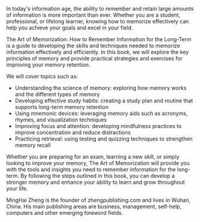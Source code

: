 

In today's information age, the ability to remember and retain large amounts of information is more important than ever. Whether you are a student, professional, or lifelong learner, knowing how to memorize effectively can help you achieve your goals and excel in your field.

The Art of Memorization: How to Remember Information for the Long-Term is a guide to developing the skills and techniques needed to memorize information effectively and efficiently. In this book, we will explore the key principles of memory and provide practical strategies and exercises for improving your memory retention.

We will cover topics such as:

* Understanding the science of memory: exploring how memory works and the different types of memory
* Developing effective study habits: creating a study plan and routine that supports long-term memory retention
* Using mnemonic devices: leveraging memory aids such as acronyms, rhymes, and visualization techniques
* Improving focus and attention: developing mindfulness practices to improve concentration and reduce distractions
* Practicing retrieval: using testing and quizzing techniques to strengthen memory recall

Whether you are preparing for an exam, learning a new skill, or simply looking to improve your memory, The Art of Memorization will provide you with the tools and insights you need to remember information for the long-term. By following the steps outlined in this book, you can develop a stronger memory and enhance your ability to learn and grow throughout your life.

MingHai Zheng is the founder of zhengpublishing.com and lives in Wuhan, China. His main publishing areas are business, management, self-help, computers and other emerging foreword fields.
